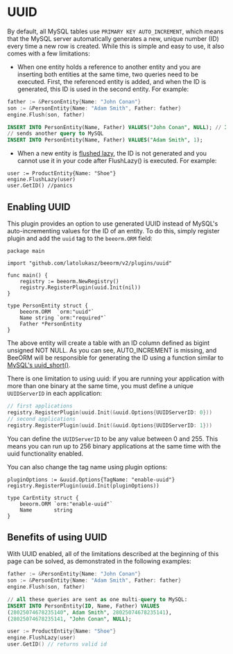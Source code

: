 # UUID

By default, all MySQL tables use `PRIMARY KEY AUTO_INCREMENT`, which means that the MySQL server automatically generates a new, unique number (ID) every time a new row is created. While this is simple and easy to use, it also comes with a few limitations:

* When one entity holds a reference to another entity and you are inserting both entities at the same time, two queries need to be executed. First, the referenced entity is added, and when the ID is generated, this ID is used in the second entity. For example:

```go
father := &PersonEntity{Name: "John Conan"}
son := &PersonEntity{Name: "Adam Smith", Father: father}
engine.Flush(son, father)
```

```sql
INSERT INTO PersonEntity(Name, Father) VALUES("John Conan", NULL); // ID = 1
// sends another query to MySQL
INSERT INTO PersonEntity(Name, Father) VALUES("Adam Smith", 1);
```

* When a new entity is [flushed lazy](/guide/lazy_flush.html), the ID is not generated and you cannot use it in your code after FlushLazy() is executed. For example:

```go{3}
user := ProductEntity{Name: "Shoe"}
engine.FlushLazy(user)
user.GetID() //panics
```

## Enabling UUID

This plugin provides an option to use generated UUID instead of MySQL's auto-incrementing values for the ID of an entity. To do this, simply register plugin and add the `uuid` tag to the `beeorm.ORM` field:

```go{7}
package main

import "github.com/latolukasz/beeorm/v2/plugins/uuid"

func main() {
    registry := beeorm.NewRegistry()
    registry.RegisterPlugin(uuid.Init(nil)) 
} 
```

```go{2}
type PersonEntity struct {
	beeorm.ORM  `orm:"uuid"`
	Name string `orm:"required"`
	Father *PersonEntity
}
```

The above entity will create a table with an ID column defined as bigint unsigned NOT NULL. As you can see, AUTO_INCREMENT is missing, and BeeORM will be responsible for generating the ID using a function similar to [MySQL's uuid_short()](https://dev.mysql.com/doc/refman/8.0/en/miscellaneous-functions.html#function_uuid-short).

There is one limitation to using uuid: if you are running your application with more than one binary at the same time, you must define a unique `UUIDServerID` in each application:

```go
// first applications
registry.RegisterPlugin(uuid.Init(&uuid.Options{UUIDServerID: 0})) 
// second applications
registry.RegisterPlugin(uuid.Init(&uuid.Options{UUIDServerID: 1})) 
```

You can define the `UUIDServerID` to be any value between 0 and 255. This means you can run up to 256 binary applications at the same time with the uuid functionality enabled.

You can also change the tag name using plugin options:

```go{1,5}
pluginOptions := &uuid.Options{TagName: "enable-uuid"}
registry.RegisterPlugin(uuid.Init(pluginOptions)) 

type CarEntity struct {
    beeorm.ORM `orm:"enable-uuid"`
    Name       string
}
```

## Benefits of using UUID

With UUID enabled, all of the limitations described at the beginning of this page can be solved, as demonstrated in the following examples:

```go
father := &PersonEntity{Name: "John Conan"}
son := &PersonEntity{Name: "Adam Smith", Father: father}
engine.Flush(son, father)
```

```sql
// all these queries are sent as one multi-query to MySQL:
INSERT INTO PersonEntity(ID, Name, Father) VALUES
(28025074678235140", Adam Smith", 28025074678235141),
(28025074678235141, "John Conan", NULL);
```

```go
user := ProductEntity{Name: "Shoe"}
engine.FlushLazy(user)
user.GetID() // returns valid id 
```